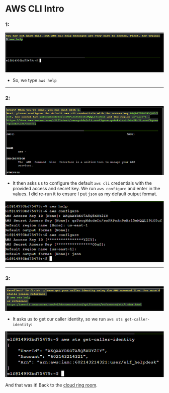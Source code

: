 # AWS CLI Intro

### 1:

![](../../../resources/screenshots/awscliintro-1.png)

- So, we type `aws help`

---

### 2:

![](../../../resources/screenshots/awscliintro-2.png)

- It then asks us to configure the default `aws cli` credentials with the provided access and secret key. We run `aws configure` and enter in the values. I did re-run it to ensure I put `json` as my default output format.

![](../../../resources/screenshots/awscliintro-2-ans.png)

---

### 3:

![](../../../resources/screenshots/awscliintro-3.png)

- It asks us to get our caller identity, so we run `aws sts get-caller-identity`:

![](../../../resources/screenshots/awscliintro-3-sol.png)

And that was it! Back to the [cloud ring room](../README.md).